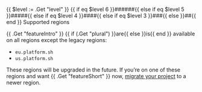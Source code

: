 <!-- shortcode start {{ .Name }} -->
{{ $level := .Get "level" }}
{{ if eq $level 6 }}######{{ else if eq $level 5 }}#####{{ else if eq $level 4 }}####{{ else if eq $level 3 }}###{{ else }}##{{ end }} Supported regions

{{ .Get "featureIntro" }} {{ if (.Get "plural") }}are{{ else }}is{{ end }} available on all regions except the legacy regions:

* `eu.platform.sh`
* `us.platform.sh`

These regions will be upgraded in the future.
If you’re on one of these regions and want {{ .Get "featureShort" }} now,
[migrate your project](/projects/region-migration.md) to a newer region.
<!-- shortcode end {{ .Name }} -->
